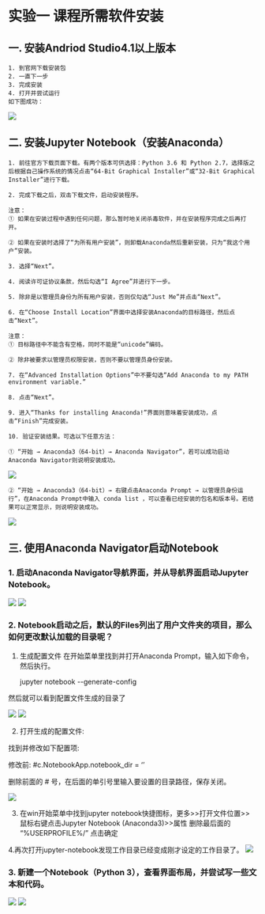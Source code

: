  # 实验一 课程所需软件安装
 
 
 ## 一. 安装Andriod Studio4.1以上版本
 
    1. 到官网下载安装包
    2. 一直下一步
    3. 完成安装
    4. 打开并尝试运行
    如下图成功：
   ![](https://github.com/ddandll/xmsj3/blob/main/%E5%AE%9E%E9%AA%8C1/andriod%20studio.png?raw=true)
   

## 二.  安装Jupyter Notebook（安装Anaconda）


    1. 前往官方下载页面下载。有两个版本可供选择：Python 3.6 和 Python 2.7，选择版之后根据自己操作系统的情况点击“64-Bit Graphical Installer”或“32-Bit Graphical Installer”进行下载。

    2. 完成下载之后，双击下载文件，启动安装程序。

    注意：
    ① 如果在安装过程中遇到任何问题，那么暂时地关闭杀毒软件，并在安装程序完成之后再打开。

    ② 如果在安装时选择了“为所有用户安装”，则卸载Anaconda然后重新安装，只为“我这个用户”安装。

    3. 选择“Next”。

    4. 阅读许可证协议条款，然后勾选“I Agree”并进行下一步。

    5. 除非是以管理员身份为所有用户安装，否则仅勾选“Just Me”并点击“Next”。

    6. 在“Choose Install Location”界面中选择安装Anaconda的目标路径，然后点击“Next”。

    注意：
    ① 目标路径中不能含有空格，同时不能是“unicode”编码。

    ② 除非被要求以管理员权限安装，否则不要以管理员身份安装。

    7. 在“Advanced Installation Options”中不要勾选“Add Anaconda to my PATH environment variable.”

    8. 点击“Next”。

    9. 进入“Thanks for installing Anaconda!”界面则意味着安装成功，点击“Finish”完成安装。

    10. 验证安装结果。可选以下任意方法：

    ① “开始 → Anaconda3（64-bit）→ Anaconda Navigator”，若可以成功启动Anaconda Navigator则说明安装成功。
    
![](https://github.com/ddandll/xmsj3/blob/main/%E5%AE%9E%E9%AA%8C1/ana1.png?raw=true)

    ② “开始 → Anaconda3（64-bit）→ 右键点击Anaconda Prompt → 以管理员身份运行”，在Anaconda Prompt中输入 conda list ，可以查看已经安装的包名和版本号。若结果可以正常显示，则说明安装成功。
    
    
![](https://github.com/ddandll/xmsj3/blob/main/%E5%AE%9E%E9%AA%8C1/ana2.png?raw=true)
    


## 三. 使用Anaconda Navigator启动Notebook

### 1. 启动Anaconda Navigator导航界面，并从导航界面启动Jupyter Notebook。
![](https://github.com/ddandll/xmsj3/blob/main/%E5%AE%9E%E9%AA%8C1/anaconda%20navigator.png?raw=true)
![](https://github.com/ddandll/xmsj3/blob/main/%E5%AE%9E%E9%AA%8C1/jupyte.png?raw=true)


### 2. Notebook启动之后，默认的Files列出了用户文件夹的项目，那么如何更改默认加载的目录呢？

1. 生成配置文件
在开始菜单里找到并打开Anaconda Prompt，输入如下命令，然后执行。

    jupyter notebook --generate-config


然后就可以看到配置文件生成的目录了

![](https://github.com/ddandll/xmsj3/blob/main/%E5%AE%9E%E9%AA%8C1/%E6%94%B9%E5%9C%B0%E5%9D%801.png?raw=true)
![](https://github.com/ddandll/xmsj3/blob/main/%E5%AE%9E%E9%AA%8C1/%E6%94%B9%E5%9C%B0%E5%9D%804.png?raw=true)

2. 打开生成的配置文件:

找到并修改如下配置项:

修改前: #c.NotebookApp.notebook_dir = ‘’

删除前面的 # 号，在后面的单引号里输入要设置的目录路径，保存关闭。

![](https://github.com/ddandll/xmsj3/blob/main/%E5%AE%9E%E9%AA%8C1/%E6%94%B9%E5%9C%B0%E5%9D%805.png?raw=true)

3. 在win开始菜单中找到jupyter notebook快捷图标，更多>>打开文件位置>>鼠标右键点击Jupyter Notebook (Anaconda3)>>属性
删除最后面的 “%USERPROFILE%/” 点击确定


4.再次打开jupyter-notebook发现工作目录已经变成刚才设定的工作目录了。
![](https://github.com/ddandll/xmsj3/blob/main/%E5%AE%9E%E9%AA%8C1/%E6%94%B9%E5%9C%B0%E5%9D%802.png?raw=true)

### 3. 新建一个Notebook（Python 3），查看界面布局，并尝试写一些文本和代码。

![](https://github.com/ddandll/xmsj3/blob/main/%E5%AE%9E%E9%AA%8C1/%E5%88%9B%E5%BB%BA1.png?raw=true)
![](https://github.com/ddandll/xmsj3/blob/main/%E5%AE%9E%E9%AA%8C1/%E5%88%9B%E5%BB%BA2.png?raw=true)
